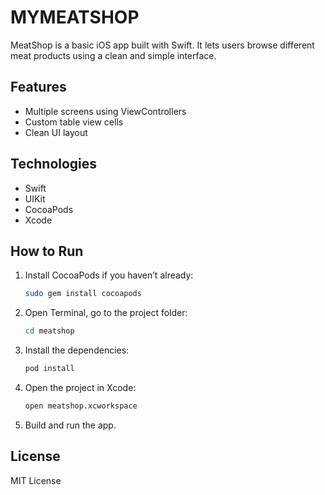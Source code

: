 # MYMEATSHOP

MeatShop is a basic iOS app built with Swift. It lets users browse different meat products using a clean and simple interface.

## Features

- Multiple screens using ViewControllers
- Custom table view cells
- Clean UI layout

## Technologies

- Swift
- UIKit
- CocoaPods
- Xcode

## How to Run

1. Install CocoaPods if you haven’t already:
   ```bash
   sudo gem install cocoapods
   ```
2. Open Terminal, go to the project folder:
   ```bash
   cd meatshop
   ```
3. Install the dependencies:
   ```bash
   pod install
   ```
4. Open the project in Xcode:
   ```bash
   open meatshop.xcworkspace
   ```
5. Build and run the app.

## License

MIT License

